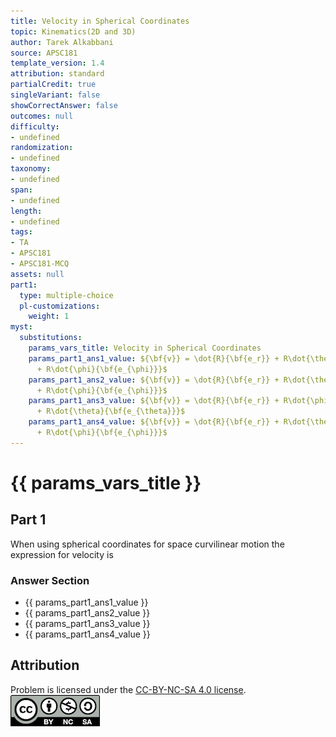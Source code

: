 ```yaml
---
title: Velocity in Spherical Coordinates
topic: Kinematics(2D and 3D)
author: Tarek Alkabbani
source: APSC181
template_version: 1.4
attribution: standard
partialCredit: true
singleVariant: false
showCorrectAnswer: false
outcomes: null
difficulty:
- undefined
randomization:
- undefined
taxonomy:
- undefined
span:
- undefined
length:
- undefined
tags:
- TA
- APSC181
- APSC181-MCQ
assets: null
part1:
  type: multiple-choice
  pl-customizations:
    weight: 1
myst:
  substitutions:
    params_vars_title: Velocity in Spherical Coordinates
    params_part1_ans1_value: ${\bf{v}} = \dot{R}{\bf{e_r}} + R\dot{\theta}.cos(\phi){\bf{e_{\theta}}}
      + R\dot{\phi}{\bf{e_{\phi}}}$
    params_part1_ans2_value: ${\bf{v}} = \dot{R}{\bf{e_r}} + R\dot{\theta}.sin(\phi){\bf{e_{\theta}}}
      + R\dot{\phi}{\bf{e_{\phi}}}$
    params_part1_ans3_value: ${\bf{v}} = \dot{R}{\bf{e_r}} + R\dot{\phi}.cos(\theta){\bf{e_{\phi}}}
      + R\dot{\theta}{\bf{e_{\theta}}}$
    params_part1_ans4_value: ${\bf{v}} = \dot{R}{\bf{e_r}} + R\dot{\theta}{\bf{e_{\theta}}}
      + R\dot{\phi}{\bf{e_{\phi}}}$
---
```

# {{ params_vars_title }}

## Part 1

When using spherical coordinates for space curvilinear motion the expression for velocity is

### Answer Section

- {{ params_part1_ans1_value }}
- {{ params_part1_ans2_value }}
- {{ params_part1_ans3_value }}
- {{ params_part1_ans4_value }}

## Attribution

Problem is licensed under the [CC-BY-NC-SA 4.0 license](https://creativecommons.org/licenses/by-nc-sa/4.0/).<br> ![The Creative Commons 4.0 license requiring attribution-BY, non-commercial-NC, and share-alike-SA license.](https://raw.githubusercontent.com/firasm/bits/master/by-nc-sa.png)